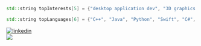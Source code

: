 ```C++
std::string topInterests[5] = {"desktop application dev", "3D graphics dev", "game dev", "creative coding / data visualizations", "UI/UX"};

std::string topLanguages[6] = {"C++", "Java", "Python", "Swift", "C#", "GLSL"};
```
[![linkedin](https://img.shields.io/badge/-313131?style=flat-square&labelColor=313131&logo=LinkedIn&logoColor=white&color=313131)](https://www.linkedin.com/in/matt-thomas-dev/)  
 <img src="https://github-readme-stats.vercel.app/api/top-langs/?username=mcthomas&card_width=400&layout=compact&langs_count=10&text_color=FFFFFF&bg_color=000000&hide_border=true&hide_title=true"/> 

